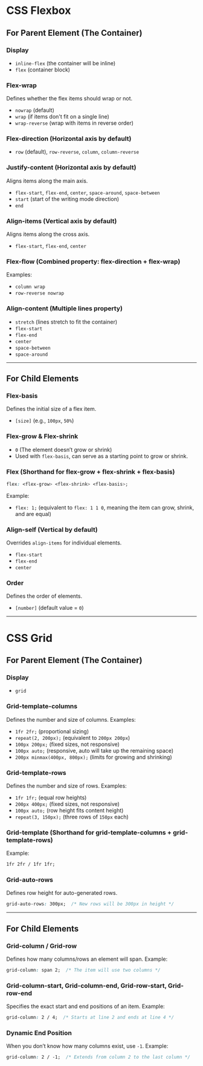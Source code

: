 # CSS Flexbox

## For Parent Element (The Container)

### Display
- `inline-flex` (the container will be inline)
- `flex` (container block)

### Flex-wrap
Defines whether the flex items should wrap or not.
- `nowrap` (default)
- `wrap` (if items don't fit on a single line)
- `wrap-reverse` (wrap with items in reverse order)

### Flex-direction (Horizontal axis by default)
- `row` (default), `row-reverse`, `column`, `column-reverse`

### Justify-content (Horizontal axis by default)
Aligns items along the main axis.
- `flex-start`, `flex-end`, `center`, `space-around`, `space-between`
- `start` (start of the writing mode direction)
- `end`

### Align-items (Vertical axis by default)
Aligns items along the cross axis.
- `flex-start`, `flex-end`, `center`

### Flex-flow (Combined property: flex-direction + flex-wrap)
Examples:
- `column wrap`
- `row-reverse nowrap`

### Align-content (Multiple lines property)
- `stretch` (lines stretch to fit the container)
- `flex-start`
- `flex-end`
- `center`
- `space-between`
- `space-around`

---

## For Child Elements

### Flex-basis
Defines the initial size of a flex item.
- `[size]` (e.g., `100px`, `50%`)

### Flex-grow & Flex-shrink
- `0` (The element doesn’t grow or shrink)
- Used with `flex-basis`, can serve as a starting point to grow or shrink.

### Flex (Shorthand for flex-grow + flex-shrink + flex-basis)
```css
flex: <flex-grow> <flex-shrink> <flex-basis>;
```
Example:
- `flex: 1;` (equivalent to `flex: 1 1 0`, meaning the item can grow, shrink, and are equal)

### Align-self (Vertical by default)
Overrides `align-items` for individual elements.
- `flex-start`
- `flex-end`
- `center`

### Order
Defines the order of elements.
- `[number]` (default value = `0`)

---

# CSS Grid

## For Parent Element (The Container)

### Display
- `grid`

### Grid-template-columns
Defines the number and size of columns.
Examples:
- `1fr 2fr;` (proportional sizing)
- `repeat(2, 200px);` (equivalent to `200px 200px`)
- `100px 200px;` (fixed sizes, not responsive)
- `100px auto;` (responsive, auto will take up the remaining space)
- `200px minmax(400px, 800px);` (limits for growing and shrinking)

### Grid-template-rows
Defines the number and size of rows.
Examples:
- `1fr 1fr;` (equal row heights)
- `200px 400px;` (fixed sizes, not responsive)
- `100px auto;` (row height fits content height)
- `repeat(3, 150px);` (three rows of `150px` each)

### Grid-template (Shorthand for grid-template-columns + grid-template-rows)
Example:
```css
1fr 2fr / 1fr 1fr;
```

### Grid-auto-rows
Defines row height for auto-generated rows.
```css
grid-auto-rows: 300px;  /* New rows will be 300px in height */
```

---

## For Child Elements

### Grid-column / Grid-row
Defines how many columns/rows an element will span.
Example:
```css
grid-column: span 2;  /* The item will use two columns */
```

### Grid-column-start, Grid-column-end, Grid-row-start, Grid-row-end
Specifies the exact start and end positions of an item.
Example:
```css
grid-column: 2 / 4;  /* Starts at line 2 and ends at line 4 */
```

### Dynamic End Position
When you don’t know how many columns exist, use `-1`.
Example:
```css
grid-column: 2 / -1;  /* Extends from column 2 to the last column */
```

